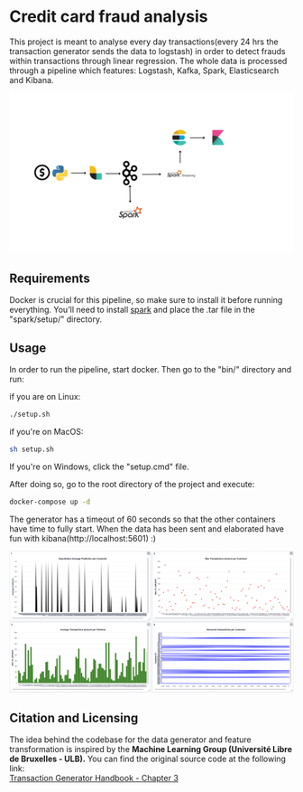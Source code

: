# Credit card fraud analysis

This project is meant to analyse every day transactions(every 24 hrs the transaction generator sends the data to logstash) in order to detect frauds within transactions through linear regression. The whole data is processed through a pipeline which features: Logstash, Kafka, 
Spark, Elasticsearch and Kibana.

![Pipeline](pics/pipeline.png)

## Requirements

Docker is crucial for this pipeline, so make sure to install it before running everything. You'll need to install [spark](https://archive.apache.org/dist/spark/spark-3.1.1/pyspark-3.1.1.tar.gz) and place the .tar file in the "spark/setup/" directory.

## Usage

In order to run the pipeline, start docker. Then go to the "bin/" directory and run:

if you are on Linux:

```bash
./setup.sh
```

if you're on MacOS:

```bash
sh setup.sh
```
If you're on Windows, click the "setup.cmd" file.

After doing so, go to the root directory of the project and execute:

```bash
docker-compose up -d
```

The generator has a timeout of 60 seconds so that the other containers have time to fully start. When the data has been sent and elaborated have fun with kibana(http://localhost:5601) :)

![Dashboard](pics/graphs.png)

## Citation and Licensing

The idea behind the codebase for the data generator and feature transformation is inspired by the **Machine Learning Group (Université Libre de Bruxelles - ULB).** You can find the original source code at the following link:  
[Transaction Generator Handbook - Chapter 3](https://github.com/Fraud-Detection-Handbook/fraud-detection-handbook/tree/main/Chapter_3_GettingStarted)
